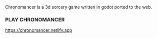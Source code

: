 Chronomancer is a 3d sorcery game written in godot ported to the web.

### PLAY CHRONOMANCER

https://chronomancer.netlify.app
